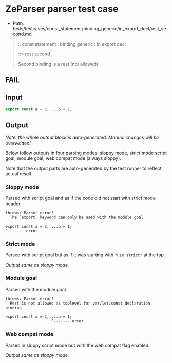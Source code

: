 # ZeParser parser test case

- Path: tests/testcases/const_statement/binding_generic/in_export_decl/rest_second.md

> :: const statement : binding generic : in export decl
>
> ::> rest second
>
> Second binding is a rest (not allowed)
>
> 

## FAIL

## Input

`````js
export const a = 2, ...b = 1;
`````

## Output

_Note: the whole output block is auto-generated. Manual changes will be overwritten!_

Below follow outputs in four parsing modes: sloppy mode, strict mode script goal, module goal, web compat mode (always sloppy).

Note that the output parts are auto-generated by the test runner to reflect actual result.

### Sloppy mode

Parsed with script goal and as if the code did not start with strict mode header.

`````
throws: Parser error!
  The `export` keyword can only be used with the module goal

export const a = 2, ...b = 1;
^------- error
`````

### Strict mode

Parsed with script goal but as if it was starting with `"use strict"` at the top.

_Output same as sloppy mode._

### Module goal

Parsed with the module goal.

`````
throws: Parser error!
  Rest is not allowed as toplevel for var/let/const declaration binding

export const a = 2, ...b = 1;
                    ^------- error
`````


### Web compat mode

Parsed in sloppy script mode but with the web compat flag enabled.

_Output same as sloppy mode._

